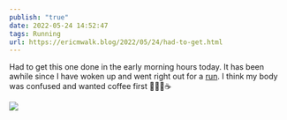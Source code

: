 ```yaml
---
publish: "true"
date: 2022-05-24 14:52:47
tags: Running
url: https://ericmwalk.blog/2022/05/24/had-to-get.html
---
```


Had to get this one done in the early morning hours today. It has been awhile since I have woken up and went right out for a [run](http://www.strava.com/activities/7194648132). I think my body was confused and wanted coffee first 🏃🏻‍♂️☕️


![](https://ericmwalk.blog/uploads/2022/8a9ec91abc.jpg)